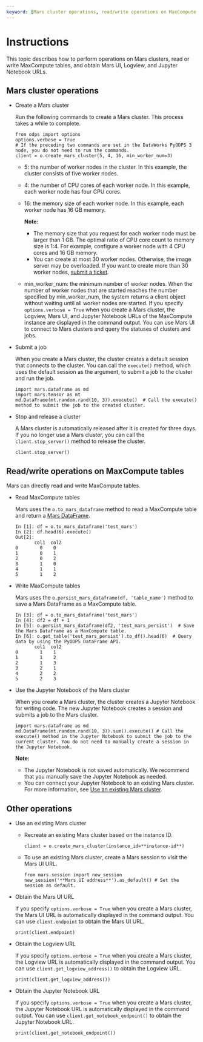 ```yaml
---
keyword: [Mars cluster operations, read/write operations on MaxCompute tables, obtain the Mars UI URL, obtain the Logview URL, obtain the Jupyter Notebook URL]
---
```


# Instructions

This topic describes how to perform operations on Mars clusters, read or write MaxCompute tables, and obtain Mars UI, Logview, and Jupyter Notebook URLs.

## Mars cluster operations

-   Create a Mars cluster

    Run the following commands to create a Mars cluster. This process takes a while to complete.

    ```
    from odps import options
    options.verbose = True  
    # If the preceding two commands are set in the DataWorks PyODPS 3 node, you do not need to run the commands.
    client = o.create_mars_cluster(5, 4, 16, min_worker_num=3)
    ```

    -   5: the number of worker nodes in the cluster. In this example, the cluster consists of five worker nodes.
    -   4: the number of CPU cores of each worker node. In this example, each worker node has four CPU cores.
    -   16: the memory size of each worker node. In this example, each worker node has 16 GB memory.

        **Note:**

        -   The memory size that you request for each worker node must be larger than 1 GB. The optimal ratio of CPU core count to memory size is 1:4. For example, configure a worker node with 4 CPU cores and 16 GB memory.
        -   You can create at most 30 worker nodes. Otherwise, the image server may be overloaded. If you want to create more than 30 worker nodes, [submit a ticket](https://workorder-intl.console.aliyun.com/).
    -   min\_worker\_num: the minimum number of worker nodes. When the number of worker nodes that are started reaches the number specified by min\_worker\_num, the system returns a client object without waiting until all worker nodes are started.
    If you specify `options.verbose = True` when you create a Mars cluster, the Logview, Mars UI, and Jupyter Notebook URLs of the MaxCompute instance are displayed in the command output. You can use Mars UI to connect to Mars clusters and query the statuses of clusters and jobs.

-   Submit a job

    When you create a Mars cluster, the cluster creates a default session that connects to the cluster. You can call the `execute()` method, which uses the default session as the argument, to submit a job to the cluster and run the job.

    ```
    import mars.dataframe as md
    import mars.tensor as mt
    md.DataFrame(mt.random.rand(10, 3)).execute()  # Call the execute() method to submit the job to the created cluster.
    ```

-   Stop and release a cluster

    A Mars cluster is automatically released after it is created for three days. If you no longer use a Mars cluster, you can call the `client.stop_server()` method to release the cluster.

    ```
    client.stop_server()
    ```


## Read/write operations on MaxCompute tables

Mars can directly read and write MaxCompute tables.

-   Read MaxCompute tables

    Mars uses the `o.to_mars_dataframe` method to read a MaxCompute table and return a [Mars DataFrame](https://docs.pymars.org/en/latest/#mars-dataframe).

    ```
    In [1]: df = o.to_mars_dataframe('test_mars')
    In [2]: df.head(6).execute()
    Out[2]:
           col1  col2
    0        0    0
    1        0    1
    2        0    2
    3        1    0
    4        1    1
    5        1    2
    ```

-   Write MaxCompute tables

    Mars uses the `o.persist_mars_dataframe(df, 'table_name')` method to save a Mars DataFrame as a MaxCompute table.

    ```
    In [3]: df = o.to_mars_dataframe('test_mars')
    In [4]: df2 = df + 1
    In [5]: o.persist_mars_dataframe(df2, 'test_mars_persist')  # Save the Mars DataFrame as a MaxCompute table.
    In [6]: o.get_table('test_mars_persist').to_df().head(6)  # Query data by using the PyODPS DataFrame API.
           col1  col2
    0        1    1
    1        1    2
    2        1    3
    3        2    1
    4        2    2
    5        2    3
    ```

-   Use the Jupyter Notebook of the Mars cluster

    When you create a Mars cluster, the cluster creates a Jupyter Notebook for writing code. The new Jupyter Notebook creates a session and submits a job to the Mars cluster.

    ```
    import mars.dataframe as md
    md.DataFrame(mt.random.rand(10, 3)).sum().execute() # Call the execute() method in the Jupyter Notebook to submit the job to the current cluster. You do not need to manually create a session in the Jupyter Notebook.
    ```

    **Note:**

    -   The Jupyter Notebook is not saved automatically. We recommend that you manually save the Jupyter Notebook as needed.
    -   You can connect your Jupyter Notebook to an existing Mars cluster. For more information, see [Use an existing Mars cluster](#section_mxb_4df_rm2).

## Other operations

-   Use an existing Mars cluster
    -   Recreate an existing Mars cluster based on the instance ID.

        ```
        client = o.create_mars_cluster(instance_id=**instance-id**)
        ```

    -   To use an existing Mars cluster, create a Mars session to visit the Mars UI URL.

        ```
        from mars.session import new_session
        new_session('**Mars UI address**').as_default() # Set the session as default.
        ```

-   Obtain the Mars UI URL

    If you specify `options.verbose = True` when you create a Mars cluster, the Mars UI URL is automatically displayed in the command output. You can use `client.endpoint` to obtain the Mars UI URL.

    ```
    print(client.endpoint)
    ```

-   Obtain the Logview URL

    If you specify `options.verbose = True` when you create a Mars cluster, the Logview URL is automatically displayed in the command output. You can use `client.get_logview_address()` to obtain the Logview URL.

    ```
    print(client.get_logview_address())
    ```

-   Obtain the Jupyter Notebook URL

    If you specify `options.verbose = True` when you create a Mars cluster, the Jupyter Notebook URL is automatically displayed in the command output. You can use `client.get_notebook_endpoint()` to obtain the Jupyter Notebook URL.

    ```
    print(client.get_notebook_endpoint())
    ```



